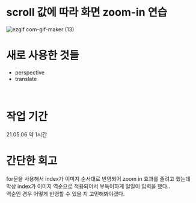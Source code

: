 # scroll 값에 따라 화면 zoom-in 연습
![ezgif com-gif-maker (13)](https://user-images.githubusercontent.com/76423949/117237888-d4803000-ae66-11eb-9016-69b73d0bd663.gif)
<br>

# 새로 사용한 것들
- perspective
- translate
<br>

# 작업 기간
21.05.06 약 1시간
<br>

# 간단한 회고
for문을 사용해서 index가 이미지 순서대로 반영되어 zoom in 효과를 줄려고 했는데 막상 index가 이미지 역순으로 적용되어서 부득이하게 일일이 입력을 했다..
<br>
역순인 경우 어떻게 반영할 수 있을 지 고민해봐야겠다.